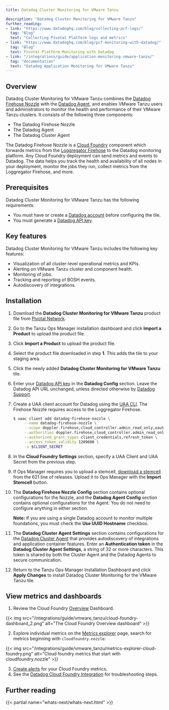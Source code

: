 ```yaml
---
title: Datadog Cluster Monitoring for VMware Tanzu

description: "Datadog Cluster Monitoring for VMware Tanzu"
further_reading:
- link: "https://www.datadoghq.com/blog/collecting-pcf-logs/"
  tag: "Blog"
  text: "Collecting Pivotal Platform logs and metrics"
- link: "https://www.datadoghq.com/blog/pcf-monitoring-with-datadog/"
  tag: "Blog"
  text: Pivotal Platform Monitoring with Datadog
- link: "/integrations/guide/application-monitoring-vmware-tanzu/"
  tag: "documentation"
  text: "Datadog Application Monitoring for VMware Tanzu"
---
```



## Overview

Datadog Cluster Monitoring for VMware Tanzu combines the [Datadog Firehose Nozzle][6] with the [Datadog Agent][7], and enables VMware Tanzu users and administrators to monitor the health and performance of their VMware Tanzu clusters.
It consists of the following three components:

* The Datadog Firehose Nozzle
* The Datadog Agent
* The Datadog Cluster Agent

The Datadog Firehose Nozzle is a [Cloud Foundry][8] component which forwards metrics from the [Loggregator Firehose][14] to the Datadog monitoring platform. Any Cloud Foundry deployment can send metrics and events to Datadog. The data helps you track the health and availability of all nodes in your deployment, monitor the jobs they run, collect metrics from the Loggregator Firehose, and more.

## Prerequisites

Datadog Cluster Monitoring for VMware Tanzu has the following requirements:

* You must have or create a [Datadog account][4] before configuring the tile.
* You must generate a [Datadog API key][3].

## Key features

Datadog Cluster Monitoring for VMware Tanzu includes the following key features:

* Visualization of all cluster-level operational metrics and KPIs.
* Alerting on VMware Tanzu cluster and component health.
* Monitoring of jobs.
* Tracking and reporting of BOSH events.
* Autodiscovery of integrations.

## Installation

1. Download the **Datadog Cluster Monitoring for VMware Tanzu** product file from [Pivotal Network][11].
1. Go to the Tanzu Ops Manager installation dashboard and click **Import a Product** to upload the product file.
1. Click **Import a Product** to upload the product file.
1. Select the product file downloaded in step **1**. This adds the tile to your staging area.
1. Click the newly added **Datadog Cluster Monitoring for VMware Tanzu** tile.
1. Enter your [Datadog API key][3] in the **Datadog Config** section. Leave the Datadog API URL unchanged, unless directed otherwise by [Datadog Support][2].
1. Create a UAA client account for Datadog using the [UAA CLI][12]. The Firehose Nozzle requires access to the Loggregator Firehose.
    ```sh
    $ uaac client add datadog-firehose-nozzle \
         --name datadog-firehose-nozzle \
         --scope doppler.firehose,cloud_controller.admin_read_only,oauth.login \
         --authorities doppler.firehose,cloud_controller.admin_read_only,openid,oauth.approvals \
         --authorized_grant_types client_credentials,refresh_token \
         --access_token_validity 1209600 \
         -s $CLIENT_SECRET
    ```

1. In the **Cloud Foundry Settings** section, specify a UAA Client and UAA Secret from the previous step.
1. If Ops Manager requires you to upload a stemcell, [download a stemcell][13] from the 621 line of releases. Upload it to Ops Manager with the **Import Stemcell** button.
1. The **Datadog Firehose Nozzle Config** section contains optional configurations for the Nozzle, and the **Datadog Agent Config** section contains optional configurations for the Agent. You do not need to configure anything in either section.
    <p class='note'><strong>Note:</strong> If you are using a single Datadog account to monitor multiple foundations, you must check the <strong>Use UUID Hostname</strong> checkbox.</p>
1. The **Datadog Cluster Agent Settings** section contains configurations for the [Datadog Cluster Agent][15] that provides autodiscovery of integrations and application container features.
Enter an **Authentication token** in the **Datadog Cluster Agent Settings**, a string of 32 or more characters. This token is shared by both the Cluster Agent and the Datadog Agents to secure communication.
1. Return to the Tanzu Ops Manager Installation Dashboard and click **Apply Changes** to install Datadog Cluster Monitoring for the VMware Tanzu tile.

## View metrics and dashboards

1. Review the Cloud Foundry [Overview][18] Dashboard.

 {{< img src="/integrations/guide/vmware_tanzu/cloud-foundry-dashboard_2.png" alt="The Cloud Foundry Overview dashboard" >}}

2. Explore individual metrics on the [Metrics explorer][19] page, search for metrics beginning with `cloudfoundry.nozzle`:

 {{< img src="/integrations/guide/vmware_tanzu/metrics-explorer-cloud-foundry.png" alt="Cloud foundry metrics that start with cloudfoundry.nozzle" >}}

3. [Create alerts][16] for your Cloud Foundry metrics.
4. See the [Datadog Cloud Foundry Integration][17] for troubleshooting steps.

## Further reading

{{< partial name="whats-next/whats-next.html" >}}

[2]: /help/
[3]: https://app.datadoghq.com/account/settings#api
[4]: https://app.datadoghq.com/signup
[5]: /integrations/pivotal_platform/#monitor-your-pivotal-platform-cluster/
[6]: https://github.com/DataDog/datadog-firehose-nozzle
[7]: /agent/
[8]: /integrations/guide/cloud-foundry-setup/
[10]: /integrations/cloud_foundry/#configure-the-datadog-plugin-for-bosh-health-monitor
[11]: https://network.pivotal.io/products/datadog/
[12]: https://docs.pivotal.io/application-service/uaa/uaa-user-management.html
[13]: https://network.pivotal.io/products/stemcells-ubuntu-xenial/#/releases/721399
[14]: https://www.datadoghq.com/blog/pivotal-cloud-foundry-architecture/#loggregator
[15]: https://github.com/DataDog/datadog-cluster-agent-boshrelease#datadog-cluster-agent-bosh-release
[16]: /guides/monitors/
[17]: /integrations/cloud_foundry/
[18]: https://app.datadoghq.com/screen/integration/cloudfoundry
[19]: https://app.datadoghq.com/metric/explorer

